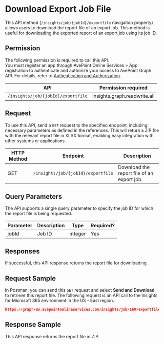 # Download Export Job File

This API method (`/insights/job/{jobId}/exportfile` navigation property) allows users to download the report file of an export job. This method is useful for downloading the exported report of an export job using its job ID.

## Permission

The following permission is required to call this API.  
You must register an app through AvePoint Online Services > App registration to authenticate and authorize your access to AvePoint Graph API. For details, refer to [Authentication and Authorization](https://learn.avepoint.com/docs/Use-AvePoint-Graph-API.html#authentication-and-authorization).

| API     | Permission required | 
|-------------------|---------------|
| `/insights/job/{jobId}/exportfile` | insights.graph.readwrite.all |

## Request

To use this API, send a `GET` request to the specified endpoint, including necessary parameters as defined in the references. This will return a ZIP file with the relevant report file in XLSX format, enabling easy integration with other systems or applications.

| HTTP Method | Endpoint | Description |
| --- | --- | --- |
| GET | `/insights/job/{jobId}/exportfile` | Download the report file of an export job. |

## Query Parameters

The API supports a single query parameter to specify the job ID for which the report file is being requested.

| Parameter | Description | Type    | Required? |
|-----------|-------------|---------|-----------|
| jobId     | Job ID     | integer | Yes       |

## Responses

If successful, this API response returns the report file for downloading.  

## Request Sample

In Postman, you can send this `GET` request and select **Send and Download** to retrieve this report file. The following request is an API call to the Insights for Microsoft 365 environment in the US - East region.

```json
https://graph-us.avepointonlineservices.com/insights/job/169/exportfile
```

## Response Sample

This API response returns the report file in ZIP.